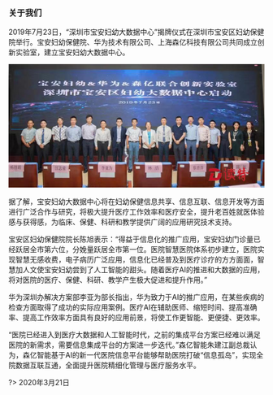 <!--
 * @Author: your name
 * @Date: 2020-03-20 11:10:09
 * @LastEditTime: 2020-03-20 12:35:20
 * @LastEditors: Please set LastEditors
 * @Description: In User Settings Edit
 * @FilePath: \Learing\web\huaqyun\docs\zh-cn\about.md
 -->
### 关于我们
2019年7月23日，“深圳市宝安妇幼大数据中心”揭牌仪式在深圳市宝安区妇幼保健院举行。宝安妇幼保健院、华为技术有限公司、上海森亿科技有限公司共同成立创新实验室，建立宝安妇幼大数据中心。  

![](media/bigdata.jpeg)

据了解，宝安妇幼大数据中心将在妇幼保健信息共享、信息互联、信息开发等方面进行广泛合作与研究，将极大提升医疗工作效率和医疗安全，提升老百姓就医体验感与获得感，为临床、保健、科研和教学提供广阔的应用研究技术支持。

宝安区妇幼保健院院长陈旭表示：“得益于信息化的推广应用，宝安妇幼门诊量已经跃居全市第六位，分娩量跃居全市第一位。医院智慧医院体系初步建立，医院实现智慧无感收费，电子病历广泛应用，信息化已经普及到医疗诊疗的方方面面，智慧加人文使宝安妇幼尝到了人工智能的甜头。随着医疗AI的推进和大数据的应用，将对医院的医疗、保健、科研、教学产生极大促进和提升作用。”

华为深圳办解决方案部李亚为部长指出，华为致力于AI的推广应用，在某些疾病的检查方面取得了成功的实际应用案例。医疗AI在辅助医师、缩短时间、提高准确率、提高工作效率方面具有良好的应用前景，将使工作更智能、更便捷、更效率。

“医院已经进入到医疗大数据和人工智能时代，之前的集成平台方案已经难以满足医院的新需求，需要信息集成平台的方案进一步迭代。”森亿智能朱建江副总裁认为，森亿智能基于AI的新一代医院信息平台能够帮助医院打破“信息孤岛”，实现全院数据互联互通，全面提升医院精细化管理与医疗服务水平。

?> 2020年3月21日